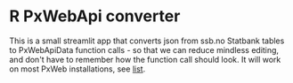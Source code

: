 # R PxWebApi converter

This is a small streamlit app that converts json from ssb.no Statbank tables to PxWebApiData function calls - so that we can reduce mindless editing, and don't have to remember how the function call should look. It will work on most PxWeb installations, see [list](https://www.scb.se/en/services/statistical-programs-for-px-files/px-web/pxweb-examples/).
